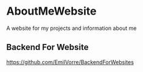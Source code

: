 # AboutMeWebsite
A website for my projects and information about me

## Backend For Website
https://github.com/EmilVorre/BackendForWebsites
